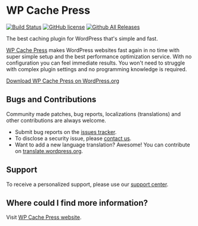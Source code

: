 # WP Cache Press

[![Build Status](https://travis-ci.org/novatemple/wp-cache-press.svg?branch=master)](https://travis-ci.org/novatemple/wp-cache-press)
[![GitHub license](https://img.shields.io/badge/license-GPLv2-blue.svg)](https://github.com/novatemple/wp-cache-press/blob/master/license.txt)
[![Github All Releases](https://img.shields.io/github/downloads/novatemple/wp-cache-press/total.svg)](https://github.com/novatemple/wp-cache-press/releases)

The best caching plugin for WordPress that's simple and fast.

[WP Cache Press](https://wpcache.press/) makes WordPress websites fast again in no time with super simple setup and the best performance optimization service. With no configuration you can feel immediate results. You won't need to struggle with complex plugin settings and no programming knowledge is required.

[Download WP Cache Press on WordPress.org](https://wordpress.org/plugins/wp-cache-press/)

## Bugs and Contributions

Community made patches, bug reports, localizations (translations) and other contributions are always welcome.

* Submit bug reports on the [issues tracker](https://github.com/novatemple/wp-cache-press/issues).
* To disclose a security issue, please [contact us](https://wpcache.press/contact/).
* Want to add a new language translation? Awesome! You can contribute on [translate.wordpress.org](https://translate.wordpress.org/projects/wp-plugins/wp-cache-press).

## Support

To receive a personalized support, please use our [support center](https://wpcache.press/support/).

## Where could I find more information?

Visit [WP Cache Press website](https://wpcache.press/).
